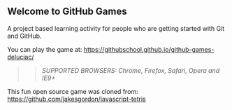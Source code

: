 ## Welcome to GitHub Games

A project based learning activity for people who are getting started with Git and GitHub.

You can play the game at: https://githubschool.github.io/github-games-deluciac/

>> _*SUPPORTED BROWSERS*: Chrome, Firefox, Safari, Opera and IE9+_

This fun open source game was cloned from: https://github.com/jakesgordon/javascript-tetris
